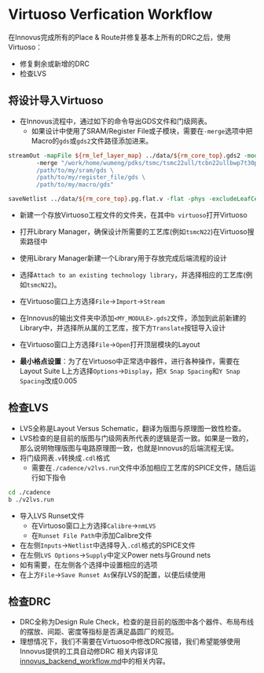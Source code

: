 # Virtuoso Verfication Workflow

在Innovus完成所有的Place & Route并修复基本上所有的DRC之后，使用Virtuoso：
* 修复剩余或新增的DRC
* 检查LVS

## 将设计导入Virtuoso

* 在Innovus流程中，通过如下的命令导出GDS文件和门级网表。
    * 如果设计中使用了SRAM/Register File或子模块，需要在`-merge`选项中把Macro的`gds`或`gds2`文件路径添加进来。 
```tcl
streamOut -mapFile ${rm_lef_layer_map} ../data/${rm_core_top}.gds2 -mode ALL \
        -merge "/work/home/wumeng/pdks/tsmc/tsmc22ull/tcbn22ullbwp7t30p140lvt_110a/digital/Back_End/gds/tcbn22ullbwp7t30p140lvt_110a/tcbn22ullbwp7t30p140lvt.gds \
        /path/to/my/sram/gds \
        /path/to/my/register_file/gds \
        /path/to/my/macro/gds" 

saveNetlist ../data/${rm_core_top}.pg.flat.v -flat -phys -excludeLeafCell -excludeCellInst $lvs_exclude_cells
```

* 新建一个存放Virtuoso工程文件的文件夹，在其中`b virtuoso`打开Virtuoso
* 打开Library Manager，确保设计所需要的工艺库(例如`tsmcN22`)在Virtuoso搜索路径中
* 使用Library Manager新建一个Library用于存放完成后端流程的设计
* 选择`Attach to an existing technology library`，并选择相应的工艺库(例如`tsmcN22`)。
* 在Virtuoso窗口上方选择`File`->`Import`->`Stream`
* 在Innovus的输出文件夹中添加`<MY_MODULE>.gds2`文件，添加到此前新建的Library中，并选择所从属的工艺库，按下方`Translate`按钮导入设计
* 在Virtuoso窗口上方选择`File`->`Open`打开顶层模块的Layout

* **最小格点设置**：为了在Virtuoso中正常选中器件，进行各种操作，需要在Layout Suite L上方选择`Options`->`Display`，把`X Snap Spacing`和`Y Snap Spacing`改成0.005

## 检查LVS

* LVS全称是Layout Versus Schematic，翻译为版图与原理图一致性检查。
* LVS检查的是目前的版图与门级网表所代表的逻辑是否一致。如果是一致的，那么说明物理版图与电路原理图一致，也就是Innovus的后端流程无误。
* 将门级网表`.v`转换成`.cdl`格式
    * 需要在`./cadence/v2lvs.run`文件中添加相应工艺库的SPICE文件，随后运行如下指令
```bash
cd ./cadence
b ./v2lvs.run
```

* 导入LVS Runset文件
    * 在Virtuoso窗口上方选择`Calibre`->`nmLVS`
    * 在`Runset File Path`中添加Calibre文件
* 在左侧`Inputs`->`Netlist`中选择导入`.cdl`格式的SPICE文件
* 在左侧`LVS Options`->`Supply`中定义Power nets与Ground nets
* 如有需要，在左侧各个选择中设置相应的选项
* 在上方`File`->`Save Runset As`保存LVS的配置，以便后续使用

## 检查DRC

* DRC全称为Design Rule Check，检查的是目前的版图中各个器件、布局布线的摆放、间距、密度等指标是否满足晶圆厂的规范。
* 理想情况下，我们不需要在Virtuoso中修改DRC报错，我们希望能够使用Innovus提供的工具自动修DRC 相关内容详见[innovus_backend_workflow.md](./4_innovus_backend_workflow.md)中的相关内容。
